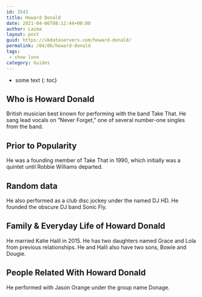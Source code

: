 ```yaml
---
id: 3543
title: Howard Donald
date: 2021-04-06T08:12:44+00:00
author: Laima
layout: post
guid: https://ukdataservers.com/howard-donald/
permalink: /04/06/howard-donald
tags:
 - show love
category: Guides
---
```


* some text
{: toc}


## Who is Howard Donald
                  
                  
                  
British musician best known for performing with the band Take That. He sang lead vocals on &#8220;Never Forget,&#8221; one of several number-one singles from the band.
                  
              
            
              
            
                
                
                
## Prior to Popularity
                  
                  
                  
He was a founding member of Take That in 1990, which initially was a quintet until Robbie Williams departed. 
                  
              
            
              
            
                
                
                
## Random data
                  
                  
                  
He also performed as a club disc jockey under the named DJ HD. He founded the obscure DJ band Sonic Fly.
                  
              
            
              
            
                
                
                
## Family & Everyday Life of Howard Donald
                  
                  
                  
He married Katie Halil in 2015. He has two daughters named Grace and Lola from previous relationships. He and Halil also have two sons, Bowie and Dougie. 
                  
              
            
              
            
                
                
                
## People Related With Howard Donald
                  
                  
                  
He performed with Jason Orange under the group name Donage.
                  
              
            
              
            
                
              
            
              
              
            
            
              
            
          
          
          